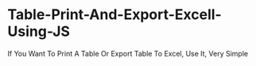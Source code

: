 # Table-Print-And-Export-Excell-Using-JS
If You Want To Print A Table Or Export Table To Excel, Use It, Very Simple 
